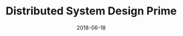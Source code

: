 ---
customer: ""
title: "Distributed System Design Prime"
cover: "./system_design.jpg"
date: "2018-06-18"
task: ""
time: ""
---